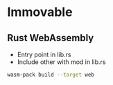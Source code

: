 # Immovable

## Rust WebAssembly
- Entry point in lib.rs
- Include other with mod in lib.rs
```bash
wasm-pack build --target web
```
